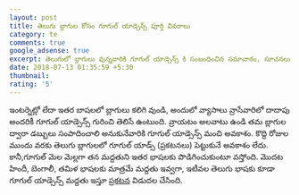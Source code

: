 ```yaml
---
layout: post
title: తెలుగు బ్లాగుల కోసం గూగుల్ యాడ్సెన్స్ పూర్తి వివరాలు
category: te
comments: true 
google_adsense: true
excerpt: తెలుగులో బ్లాగులు వున్నవారికి గూగుల్ యాడ్సెన్స్ కి సంబంధించిన సమాచారం, సూచనలు మరియు చిట్కాలు.
date: 2018-07-13 01:35:59 +5:30
thumbnail: 
rating: '5'
---
```

ఇంటర్నెట్లో లేదా ఇతర బాషలలో బ్లాగులు కలిగి వుండి, అందులో వ్యాసాలు వ్రాసేవారిలో దాదాపు అందరికీ గూగుల్ యాడ్సెన్స్ గురించి తెలిసే ఉంటుంది. వ్రాయటం అలవాటు ఉండి తమ బ్లాగుల ద్వారా డబ్బులు సంపాదించాలి అనుకునేవారికి గూగుల్ యాడ్సెన్స్ మంచి అవకాశం. కొద్ది రోజుల ముందు వరకు తెలుగు బ్లాగులలో గూగుల్ యాడ్స్ (ప్రకటనలు) పెట్టుకునే అవకాశం లేదు. కానీ,గూగుల్ మెల మెల్లగా తన మద్దతుని ఇతర భాషలకు పొడిగించుకుంటూ వస్తోంది. మొదట హిందీ, బెంగాలీ, తమిళ భాషలకు మాత్రమే మద్దతు ఇవ్వగా, ఇటీవల తెలుగు భాషకు కూడా గూగుల్ యాడ్సెన్స్ మద్దతు ఇస్తూ <a href="https://adsense.googleblog.com/2018/06/adsense-now-understands-telugu.html">ప్రకటన</a> విడుదల చేసింది.
